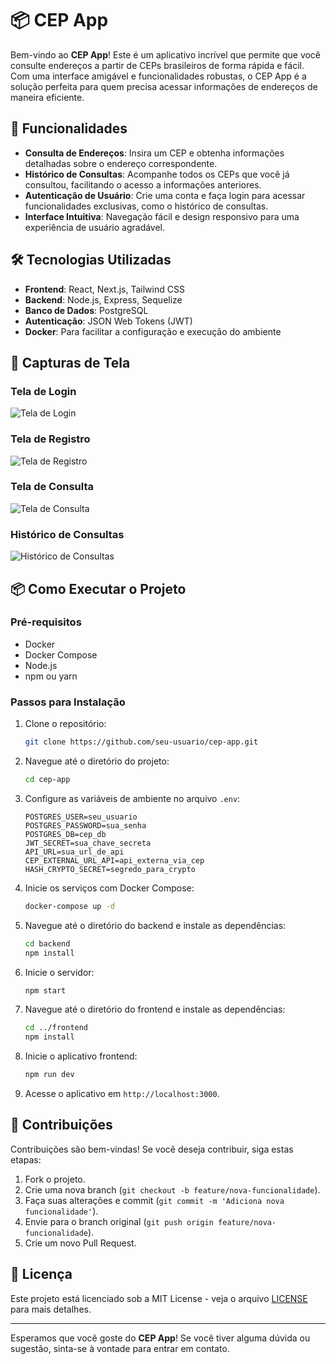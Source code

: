 # 📦 CEP App

Bem-vindo ao **CEP App**! Este é um aplicativo incrível que permite que você consulte endereços a partir de CEPs brasileiros de forma rápida e fácil. Com uma interface amigável e funcionalidades robustas, o CEP App é a solução perfeita para quem precisa acessar informações de endereços de maneira eficiente.

## 🚀 Funcionalidades

- **Consulta de Endereços**: Insira um CEP e obtenha informações detalhadas sobre o endereço correspondente.
- **Histórico de Consultas**: Acompanhe todos os CEPs que você já consultou, facilitando o acesso a informações anteriores.
- **Autenticação de Usuário**: Crie uma conta e faça login para acessar funcionalidades exclusivas, como o histórico de consultas.
- **Interface Intuitiva**: Navegação fácil e design responsivo para uma experiência de usuário agradável.

## 🛠️ Tecnologias Utilizadas

- **Frontend**: React, Next.js, Tailwind CSS
- **Backend**: Node.js, Express, Sequelize
- **Banco de Dados**: PostgreSQL
- **Autenticação**: JSON Web Tokens (JWT)
- **Docker**: Para facilitar a configuração e execução do ambiente

## 📸 Capturas de Tela

### Tela de Login
![Tela de Login](link-para-sua-captura-de-tela-login)

### Tela de Registro
![Tela de Registro](link-para-sua-captura-de-tela-registro)

### Tela de Consulta
![Tela de Consulta](link-para-sua-captura-de-tela-consulta)

### Histórico de Consultas
![Histórico de Consultas](link-para-sua-captura-de-tela-historico)

## 📦 Como Executar o Projeto

### Pré-requisitos

- Docker
- Docker Compose
- Node.js
- npm ou yarn

### Passos para Instalação

1. Clone o repositório:
   ```bash
   git clone https://github.com/seu-usuario/cep-app.git
   ```

2. Navegue até o diretório do projeto:
   ```bash
   cd cep-app
   ```

3. Configure as variáveis de ambiente no arquivo `.env`:
   ```plaintext
   POSTGRES_USER=seu_usuario
   POSTGRES_PASSWORD=sua_senha
   POSTGRES_DB=cep_db
   JWT_SECRET=sua_chave_secreta
   API_URL=sua_url_de_api
   CEP_EXTERNAL_URL_API=api_externa_via_cep
   HASH_CRYPTO_SECRET=segredo_para_crypto
   ```

4. Inicie os serviços com Docker Compose:
   ```bash
   docker-compose up -d
   ```

5. Navegue até o diretório do backend e instale as dependências:
   ```bash
   cd backend
   npm install
   ```


6. Inicie o servidor:
   ```bash
   npm start
   ```

7. Navegue até o diretório do frontend e instale as dependências:
   ```bash
   cd ../frontend
   npm install
   ```

8. Inicie o aplicativo frontend:
   ```bash
   npm run dev
   ```

9. Acesse o aplicativo em `http://localhost:3000`.

## 🤝 Contribuições

Contribuições são bem-vindas! Se você deseja contribuir, siga estas etapas:

1. Fork o projeto.
2. Crie uma nova branch (`git checkout -b feature/nova-funcionalidade`).
3. Faça suas alterações e commit (`git commit -m 'Adiciona nova funcionalidade'`).
4. Envie para o branch original (`git push origin feature/nova-funcionalidade`).
5. Crie um novo Pull Request.

## 📄 Licença

Este projeto está licenciado sob a MIT License - veja o arquivo [LICENSE](LICENSE) para mais detalhes.

---

Esperamos que você goste do **CEP App**! Se você tiver alguma dúvida ou sugestão, sinta-se à vontade para entrar em contato.